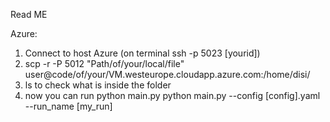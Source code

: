 Read ME

Azure:
1. Connect to host Azure (on terminal ssh -p 5023 [yourid])
2. scp -r -P 5012 "Path/of/your/local/file" user@code/of/your/VM.westeurope.cloudapp.azure.com:/home/disi/
3. ls to check what is inside the folder
4. now you can run python main.py
    python main.py --config [config].yaml --run_name [my_run]
